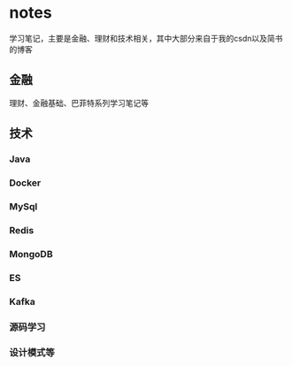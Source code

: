 # notes
学习笔记，主要是金融、理财和技术相关，其中大部分来自于我的csdn以及简书的博客
## 金融
理财、金融基础、巴菲特系列学习笔记等
## 技术
### Java
### Docker
### MySql
### Redis
### MongoDB
### ES
### Kafka
### 源码学习
### 设计模式等

